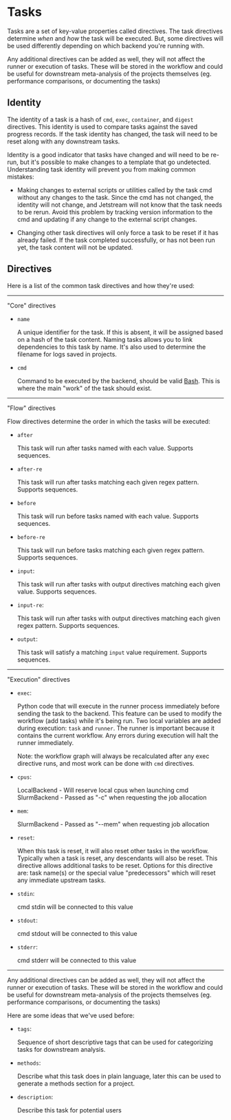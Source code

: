 # Tasks

Tasks are a set of key-value properties called directives. The task directives
determine _when_ and _how_ the task will be executed. But, some directives will 
be used differently depending on which backend you're running with.

Any additional directives can be added as well, they will not affect the runner
or execution of tasks. These will be stored in the workflow and could be useful 
for downstream meta-analysis of the projects themselves (eg. performance 
comparisons, or documenting the tasks)

## Identity

The identity of a task is a hash of `cmd`, `exec`, `container`, and `digest` 
directives. This identity is used to compare tasks against the saved progress 
records. If the task identity has changed, the task will need to be reset along 
with any downstream tasks. 

Identity is a good indicator that tasks have changed and will need to be re-run,
but it's possible to make changes to a template that go undetected. Understanding 
task identity will prevent you from making common mistakes:

- Making changes to external scripts or utilities called by the task cmd 
without any changes to the task. Since the cmd has not changed, the 
identity will not change, and Jetstream will not know that the task needs
to be rerun. Avoid this problem by tracking version information to the cmd
and updating if any change to the external script changes.

- Changing other task directives will only force a task to be reset if it
has already failed. If the task completed successfully, or has not been 
run yet, the task content will not be updated. 


## Directives

Here is a list of the common task directives and how they're used: 

---

"Core" directives

- `name`

  A unique identifier for the task. If this is absent, it will be assigned 
  based on a hash of the task content. Naming tasks allows you to link 
  dependencies to this task by name. It's also used to determine the filename 
  for logs saved in projects.
  
- `cmd`

  Command to be executed by the backend, should be valid 
  [Bash](https://www.gnu.org/software/bash/).
  This is where the main "work" of the task should exist.

---

"Flow" directives 

Flow directives determine the order in which the tasks will be executed:

- `after` 

  This task will run after tasks named with each value. Supports sequences.
  
- `after-re`
  
  This task will run after tasks matching each given regex pattern. 
  Supports sequences.
  
- `before`

  This task will run before tasks named with each value. Supports sequences.

- `before-re`
  
  This task will run before tasks matching each given regex pattern. 
  Supports sequences.
  
- `input`:

  This task will run after tasks with output directives matching 
  each given value. Supports sequences.

- `input-re`:

  This task will run after tasks with output directives matching 
  each given regex pattern. Supports sequences.
  
- `output`: 

  This task will satisfy a matching `input` value requirement.
  Supports sequences.

---

"Execution" directives

- `exec`: 

  Python code that will execute in the runner process immediately 
  before sending the task to the backend. This feature can be used
  to modify the workflow (add tasks) while it's being run. Two local
  variables are added during execution: `task` and `runner`. The runner
  is important because it contains the current workflow. Any
  errors during execution will halt the runner immediately.
  
  Note: the workflow graph will always be recalculated after any exec 
  directive runs, and most work can be done with `cmd` directives. 

- `cpus`: 

  LocalBackend - Will reserve local cpus when launching cmd
  SlurmBackend - Passed as "-c" when requesting the job allocation
      
- `mem`: 

  SlurmBackend - Passed as "--mem" when requesting job allocation

- `reset`:

  When this task is reset, it will also reset other tasks in the workflow. 
  Typically when a task is reset, any descendants will also be reset. This 
  directive allows additional tasks to be reset. Options for this directive
  are: task name(s) or the special value "predecessors" which will reset any
  immediate upstream tasks. 
      
- `stdin`: 

  cmd stdin will be connected to this value

- `stdout`: 

  cmd stdout will be connected to this value

- `stderr`: 

  cmd stderr will be connected to this value


---

Any additional directives can be added as well, they will not affect the runner
or execution of tasks. These will be stored in the workflow and could be useful 
for downstream meta-analysis of the projects themselves (eg. performance 
comparisons, or documenting the tasks)

Here are some ideas that we've used before:

- `tags`: 
  
  Sequence of short descriptive tags that can be used for categorizing tasks
  for downstream analysis.
  
- `methods`: 

  Describe what this task does in plain language, later this can
  be used to generate a methods section for a project.
  
- `description`: 
  
  Describe this task for potential users
